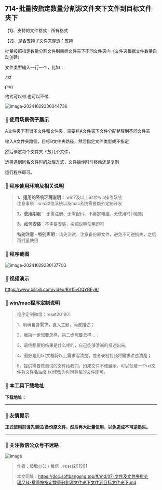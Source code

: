 ## 714-批量按指定数量分割源文件夹下文件到目标文件夹下

【1】、支持的文件格式：所有格式

【2】、是否支持子文件夹穿透：支持  

批量按照指定数量分割文件到目标文件夹下不同文件夹内（文件夹根据文件数量自动创建）

文件类型输入一行一个，比如：

.txt

png

格式可以带.也可以不带.

![image-20241029230344736](https://s2.loli.net/2024/11/01/Lux8IOeQGdAgE1v.png)

### 📑 使用场景例子展示

A文件夹下有很多文件和文件夹，需要将A文件夹下文件分配整理到不同文件夹

输入A文件夹路径，目标B文件夹路径，然后指定文件类型或不指定

然后确定每个文件夹下放几个文件，

选择遇到同名文件时的处理方式，文件操作时时移动还是复制

运行程序即可。

### 📑 程序使用环境及相关说明

> **1、适用的系统环境说明**： win7及以上64位win操作系统  
> 注意事项：win32位系统以及mac系统需要额外定制开发  
>
> **2、使用期限**： 无需注册、无需密码、不绑定电脑、无使用时间限制  
>
> **3、如何安装**：不需要安装，按照说明使用即可  
>
> **特别注意 - 特别声明**：请先测试，注意备份原文件，避免不可逆损失，之后再批量使用

### 📑 程序截图

![image-20241029230137706](https://s2.loli.net/2024/11/01/5YysWazGpAK6VTd.png) 

### 📑 视频演示

https://www.bilibili.com/video/BV15vDQYBEy9/

### 📑 win/mac程序定制说明

> 程序定制微信：reset201901  
>
> 1、明确自身需求，直入主题，简要描述；
>
> 2、我第一步想要怎样，第二步想要怎样...； 
>
> 3、最终想要的结果是什么样的，自己能够清晰的描述出来,  
>
> 4、最好是用txt文档将以上需求写清楚，或者录制视频将需求讲述清楚；  
>
> 5、提供需要做测试的文件给我们，如果文件不便展示，可以创建一个txt文件将文件名后缀.txt修改为你同类型的文件即可。  

### 📑 本工具下载地址

**下载地址：**

------

### 📑 友情提示

**正式使用前请先测试/备份原文件，然后再大批量使用，以免造成不可逆损失。**

------

### 📑 关注微信公众号不迷路

![image](https://s2.loli.net/2024/11/02/tK9T7jxLcuv5rUk.png)

> 作者：极致办公  /  微信：reset201901
>
> 本文网址：https://doc.softbangong.top/#/md/07-文件及文件夹批处理/714-批量按指定数量分割源文件夹下文件到目标文件夹下.md